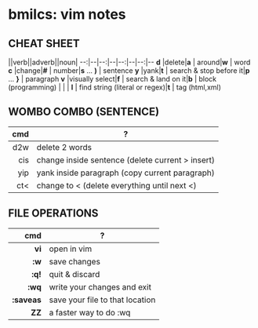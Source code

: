 # bmilcs: vim notes

## CHEAT SHEET

||verb||adverb||noun|
--:|--|--:|--|--:|--|--:|--
**d** |delete|**a** | around|**w** | word
**c** |change|**#** | number|**s** ... **)**  | sentence
**y** |yank|**t** |  search & stop before it|**p** ... **}** | paragraph
**v** |visually select|**f** |  search & land on it|**b** | block (programming)
 | | | **l**  | find string (literal or regex)|**t** | tag (html,xml) 

## WOMBO COMBO (SENTENCE)
 cmd|?
--:|--
d2w|	delete 2 words
cis|	change inside sentence (delete current > insert)
yip|	yank inside paragraph (copy current paragraph)
ct<|	change to < (delete everything until next <)

## FILE OPERATIONS
cmd | ?
--:|--
**vi** | open in vim
**:w**  | save changes
**:q!** | quit & discard
**:wq**| write your changes and exit 
**:saveas**| save your file to that location
**ZZ**| a faster way to do :wq 
